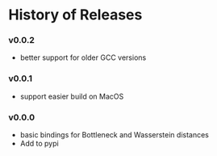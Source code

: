 # History of Releases

### v0.0.2

* better support for older GCC versions

### v0.0.1

* support easier build on MacOS

### v0.0.0

* basic bindings for Bottleneck and Wasserstein distances
* Add to pypi
